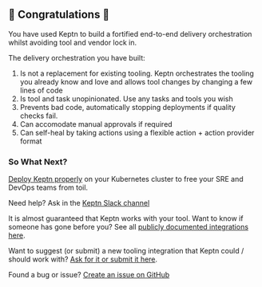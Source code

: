 ## 🎉 Congratulations 🎉
You have used Keptn to build a fortified end-to-end delivery orchestration whilst avoiding tool and vendor lock in.

The delivery orchestration you have built:

1. Is not a replacement for existing tooling. Keptn orchestrates the tooling you already know and love and allows tool changes by changing a few lines of code
3. Is tool and task unopinionated. Use any tasks and tools you wish
4. Prevents bad code, automatically stopping deployments if quality checks fail.
5. Can accomodate manual approvals if required
6. Can self-heal by taking actions using a flexible action + action provider format

### So What Next?

[Deploy Keptn properly](https://keptn.sh/docs/install/) on your Kubernetes cluster to free your SRE and DevOps teams from toil.

Need help? Ask in the [Keptn Slack channel](https://slack.keptn.sh)

It is almost guaranteed that Keptn works with your tool. Want to know if someone has gone before you? See all [publicly documented integrations here](https://keptn.sh/docs/integrations).

Want to suggest (or submit) a new tooling integration that Keptn could / should work with? [Ask for it or submit it here](https://github.com/keptn/integrations/issues).

Found a bug or issue? [Create an issue on GitHub]([https://github.com/](https://github.com/afzal442/keptn-pg-killerway/issues/new))
